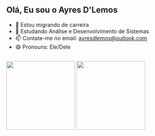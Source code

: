 ## Olá, Eu sou o Ayres D'Lemos

- 🔭 Estou migrando de carreira 
- 🌱 Estudando Análise e Desenvolvimento de Sistemas
- 📫 Contate-me no email: ayresdlemos@outlook.com
- 😄 Pronouns: Ele/Dele
##
<picture>
  <source
    srcset="https://github-readme-stats.vercel.app/api?username=ayresdlemos&show_icons=true&theme=dark"
    media="(prefers-color-scheme: dark)"
  />
  <source
    srcset="https://github-readme-stats.vercel.app/api?username=ayresdlemos&show_icons=true"
    media="(prefers-color-scheme: light), (prefers-color-scheme: no-preference)"
  />
  <img height=180 align="center" src="https://github-readme-stats.vercel.app/api?username=ayresdlemos&show_icons=true" />
</picture>
<a href="https://github.com/ayresdlemos">
  <img height=180 align="center" src="https://github-readme-stats.vercel.app/api/top-langs?username=ayresdlemos&layout=compact&langs_count=8&card_width=30&theme=dark" />
</a>
